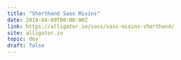 ```yaml
---
title: "Shorthand Sass Mixins"
date: 2019-04-09T00:00:00Z
link: https://alligator.io/sass/sass-mixins-shorthand/
site: alligator.io
topic: dev
draft: false
---
```

